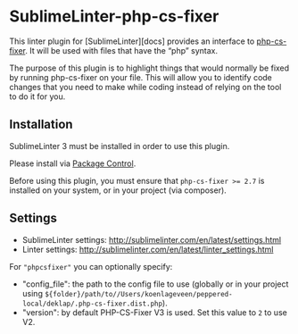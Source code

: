 SublimeLinter-php-cs-fixer
==========================

This linter plugin for [SublimeLinter][docs] provides an interface to [php-cs-fixer](https://github.com/PHP-CS-Fixer/PHP-CS-Fixer). It will be used with files that have the “php” syntax.

The purpose of this plugin is to highlight things that would normally be fixed by running php-cs-fixer on your file. This will allow you to identify code changes that you need to make while coding instead of relying on the tool to do it for you.

## Installation

SublimeLinter 3 must be installed in order to use this plugin.

Please install via [Package Control](https://packagecontrol.io).

Before using this plugin, you must ensure that `php-cs-fixer >= 2.7` is installed on your system, or in your project (via composer).

## Settings

- SublimeLinter settings: http://sublimelinter.com/en/latest/settings.html
- Linter settings: http://sublimelinter.com/en/latest/linter_settings.html

For `"phpcsfixer"` you can optionally specify:

- "config_file": the path to the config file to use (globally or in your project using `${folder}/path/to//Users/koenlageveen/peppered-local/deklap/.php-cs-fixer.dist.php`). 
- "version": by default PHP-CS-Fixer V3 is used. Set this value to `2` to use V2.

